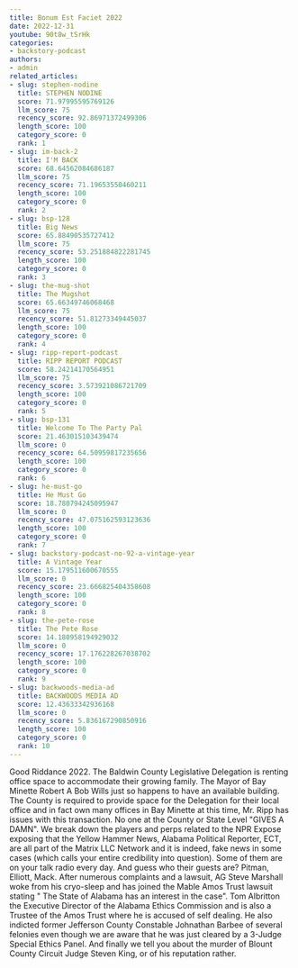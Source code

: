 ```yaml
---
title: Bonum Est Faciet 2022
date: 2022-12-31
youtube: 90t8w_tSrHk
categories:
- backstory-podcast
authors:
- admin
related_articles:
- slug: stephen-nodine
  title: STEPHEN NODINE
  score: 71.97995595769126
  llm_score: 75
  recency_score: 92.86971372499306
  length_score: 100
  category_score: 0
  rank: 1
- slug: im-back-2
  title: I'M BACK
  score: 68.64562084686187
  llm_score: 75
  recency_score: 71.19653550460211
  length_score: 100
  category_score: 0
  rank: 2
- slug: bsp-128
  title: Big News
  score: 65.88490535727412
  llm_score: 75
  recency_score: 53.251884822281745
  length_score: 100
  category_score: 0
  rank: 3
- slug: the-mug-shot
  title: The Mugshot
  score: 65.66349746068468
  llm_score: 75
  recency_score: 51.81273349445037
  length_score: 100
  category_score: 0
  rank: 4
- slug: ripp-report-podcast
  title: RIPP REPORT PODCAST
  score: 58.24214170564951
  llm_score: 75
  recency_score: 3.573921086721709
  length_score: 100
  category_score: 0
  rank: 5
- slug: bsp-131
  title: Welcome To The Party Pal
  score: 21.463015103439474
  llm_score: 0
  recency_score: 64.50959817235656
  length_score: 100
  category_score: 0
  rank: 6
- slug: he-must-go
  title: He Must Go
  score: 18.780794245095947
  llm_score: 0
  recency_score: 47.075162593123636
  length_score: 100
  category_score: 0
  rank: 7
- slug: backstory-podcast-no-92-a-vintage-year
  title: A Vintage Year
  score: 15.179511600670555
  llm_score: 0
  recency_score: 23.666825404358608
  length_score: 100
  category_score: 0
  rank: 8
- slug: the-pete-rose
  title: The Pete Rose
  score: 14.180958194929032
  llm_score: 0
  recency_score: 17.176228267038702
  length_score: 100
  category_score: 0
  rank: 9
- slug: backwoods-media-ad
  title: BACKWOODS MEDIA AD
  score: 12.43633342936168
  llm_score: 0
  recency_score: 5.836167290850916
  length_score: 100
  category_score: 0
  rank: 10
---
```

Good Riddance 2022. The Baldwin County Legislative Delegation is renting office space to accommodate their growing family. The Mayor of Bay Minette Robert A Bob Wills just so happens to have an available building. The County is required to provide space for the Delegation for their local office and in fact own many offices in Bay Minette at this time, Mr. Ripp has issues with this transaction. No one at the County or State Level "GIVES A DAMN". We break down the players and perps related to the NPR Expose exposing that the Yellow Hammer News, Alabama Political Reporter, ECT, are all part of the Matrix LLC Network and it is indeed, fake news in some cases (which calls your entire credibility into question). Some of them are on your talk radio every day. And guess who their guests are? Pitman, Elliott, Mack. After numerous complaints and a lawsuit, AG Steve Marshall woke from his cryo-sleep and has joined the Mable Amos Trust lawsuit stating " The State of Alabama has an interest in the case". Tom Albritton the Executive Director of the Alabama Ethics Commission and is also a Trustee of the Amos Trust where he is accused of self dealing. He also indicted former Jefferson County Constable Johnathan Barbee of several felonies even though we are aware that he was just cleared by a 3-Judge Special Ethics Panel. And finally we tell you about the murder of Blount County Circuit Judge Steven King, or of his reputation rather.
